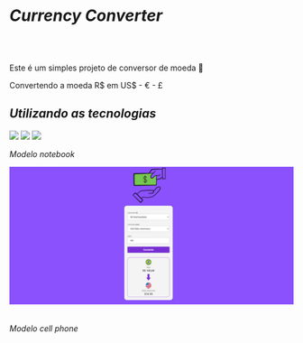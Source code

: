 <h1><i>Currency Converter</i></h1>
<br>
<br>
<p>Este é um simples projeto de conversor de moeda 🤑</p>
<p>Convertendo a moeda R$ em US$ - € - £ </p>
<h2><i>Utilizando as tecnologias</i></h2>
<img src="https://img.shields.io/badge/HTML5-E34F26?style=for-the-badge&logo=html5&logoColor=white")>
<img src="https://img.shields.io/badge/CSS3-1572B6?style=for-the-badge&logo=css3&logoColor=white")>
<img src="https://img.shields.io/badge/JavaScript-F7DF1E?style=for-the-badge&logo=javascript&logoColor=black")>
<br>
<p><i>Modelo notebook</i></p>
<img src="https://github.com/Jackson014/JS-Conversor-de-money/blob/main/assests/Captura%20de%20tela%202025-03-03%20124246.png")>
<br>
<br>
<p><i>Modelo cell phone</i></p>
